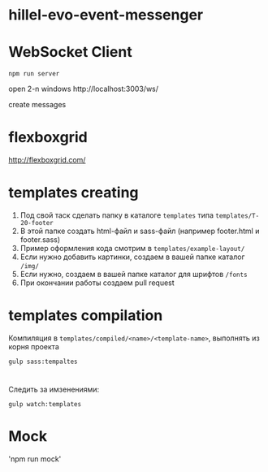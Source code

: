 # hillel-evo-event-messenger

# WebSocket Client

`npm run server`

open 2-n windows http://localhost:3003/ws/

create messages

# flexboxgrid

http://flexboxgrid.com/

# templates creating

1. Под свой таск сделать папку в каталоге `templates` типа `templates/T-20-footer`
2. В этой папке создать html-файл и sass-файл (например footer.html и footer.sass)
3. Пример оформления кода смотрим в `templates/example-layout/`
4. Если нужно добавить картинки, создаем в вашей папке каталог `/img/`
5. Если нужно, создаем в вашей папке каталог для шрифтов `/fonts`
6. При окончании работы создаем pull request

# templates compilation

Компиляция в `templates/compiled/<name>/<template-name>`, выполнять из корня проекта

`gulp sass:tempaltes`

#

Следить за имзенениями:

`gulp watch:templates`

# Mock

'npm run mock'


